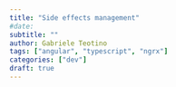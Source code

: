 ```yaml
---
title: "Side effects management"
#date:
subtitle: ""
author: Gabriele Teotino
tags: ["angular", "typescript", "ngrx"]
categories: ["dev"]
draft: true
---
```

